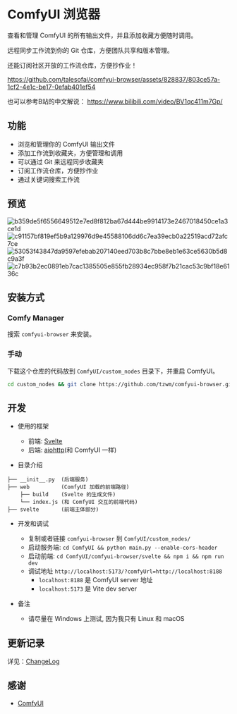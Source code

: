 # ComfyUI 浏览器

查看和管理 ComfyUI 的所有输出文件，并且添加收藏方便随时调用。

远程同步工作流到你的 Git 仓库，方便团队共享和版本管理。

还能订阅社区开放的工作流仓库，方便抄作业！

https://github.com/talesofai/comfyui-browser/assets/828837/803ce57a-1cf2-4e1c-be17-0efab401ef54

也可以参考B站的中文解说：
https://www.bilibili.com/video/BV1qc411m7Gp/

## 功能

- 浏览和管理你的 ComfyUI 输出文件
- 添加工作流到收藏夹，方便管理和调用
- 可以通过 Git 来远程同步收藏夹
- 订阅工作流仓库，方便抄作业
- 通过关键词搜索工作流


## 预览

![b359de5f6556649512e7ed8f812ba67d444be9914173e2467018450ce1a3ce1d](https://github.com/talesofai/comfyui-browser/assets/828837/4b0b0f4c-28a8-49ef-98c2-d293df5b7747)
![c91157bf819ef5b9a129976d9e45588106dd6c7ea39ecb0a22519acd72afc7ce](https://github.com/talesofai/comfyui-browser/assets/828837/ee3df970-017c-4825-ab5d-9465cdb77ed6)
![53053f43847da9597efebab207140eed703b8c7bbe8eb1e63ce5630b5d8c9a3f](https://github.com/talesofai/comfyui-browser/assets/828837/4acb522a-f21c-47ad-9a23-56b08c6e73a5)
![c7b93b2ec0891eb7cac1385505e855fb28934ec958f7b21cac53c9bf18e6136c](https://github.com/talesofai/comfyui-browser/assets/828837/ef0d5cd2-9238-4e80-9f65-0f7db05ffbf3)

## 安装方式

### Comfy Manager

搜索 `comfyui-browser` 来安装。

### 手动

下载这个仓库的代码放到 `ComfyUI/custom_nodes` 目录下，并重启 ComfyUI。

```bash
cd custom_nodes && git clone https://github.com/tzwm/comfyui-browser.git
```

## 开发

- 使用的框架

  - 前端: [Svelte](https://kit.svelte.dev/)
  - 后端: [aiohttp](https://docs.aiohttp.org/)(和 ComfyUI 一样)

- 目录介绍

```
├── __init__.py  (后端服务)
├── web          (ComfyUI 加载的前端路径)
    ├── build    (Svelte 的生成文件)
    └── index.js (和 ComfyUI 交互的前端代码)
├── svelte       (前端主体部分)
```

- 开发和调试

  - 复制或者链接 `comfyui-browser` 到 `ComfyUI/custom_nodes/`
  - 启动服务端: `cd ComfyUI && python main.py --enable-cors-header`
  - 启动前端: `cd ComfyUI/comfyui-browser/svelte && npm i && npm run dev`
  - 调试地址 `http://localhost:5173/?comfyUrl=http://localhost:8188`
    - `localhost:8188` 是 ComfyUI server 地址
    - `localhost:5173` 是 Vite dev server

- 备注

  - 请尽量在 Windows 上测试, 因为我只有 Linux 和 macOS



## 更新记录

详见：[ChangeLog](CHANGELOG.md)

## 感谢

- [ComfyUI](https://github.com/comfyanonymous/ComfyUI)
